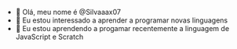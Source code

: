 - 👋 Olá, meu nome é @Silvaaax07
- 👀 Eu estou interessado a aprender a programar novas linguagens 
- 🌱 Eu estou aprendendo a progamar recentemente a linguagem de JavaScript e Scratch
